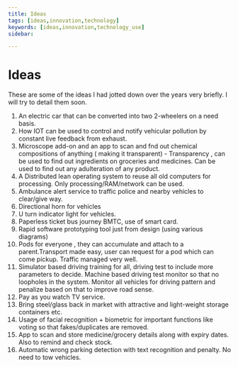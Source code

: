 ```yaml
---
title: Ideas
tags: [ideas,innovation,technology]
keywords: [ideas,innovation,technology_use]
sidebar: 

---
```

# Ideas

These are some of the ideas I had jotted down over the years very briefly. I will try to detail them soon. 

1. An electric car that can be converted into two 2-wheelers on a need basis.
1. How IOT can be used to control and notify vehicular pollution by constant live feedback from exhaust.
1. Microscope add-on and an app to scan and fnd out chemical compositions of anything ( making it transparent) - Transparency , can be used to find out ingredients on groceries and medicines. Can be used to find out any adulteration of any product.
1. A Distributed lean operating system to reuse all old computers for processing. Only processing/RAM/network can be used.
1. Ambulance alert service to traffic police and nearby vehicles to clear/give way.
1. Directional horn for vehicles
1. U turn indicator light for vehicles.
1. Paperless ticket bus journey BMTC, use of smart card.
1. Rapid software prototyping tool just from design (using various diagrams)
1. Pods for everyone , they can accumulate and attach to a parent.Transport made easy, user can request for a pod which can come pickup. Traffic managed very well.
1. Simulator based driving training for all, driving test to include more parameters to decide. Machine based driving test monitor so that no loopholes in the system. Monitor all vehicles for driving pattern and penalize based on that to improve road sense.
1. Pay as you watch TV service.
1. Bring steel/glass back in market with attractive and light-weight storage containers etc.
1. Usage of facial recognition + biometric for important functions like voting so that fakes/duplicates are removed.
1. App to scan and store medicine/grocery details along with expiry dates. Also to remind and check stock.
1. Automatic wrong parking detection with text recognition and penalty. No need to tow vehicles.

